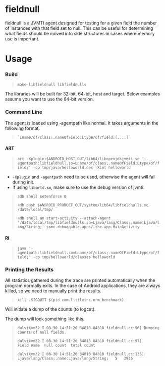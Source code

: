 # fieldnull

fieldnull is a JVMTI agent designed for testing for a given field the number of
instances with that field set to null. This can be useful for determining what
fields should be moved into side structures in cases where memory use is
important.

# Usage
### Build
>    `make libfieldnull libfieldnulls`

The libraries will be built for 32-bit, 64-bit, host and target. Below examples
assume you want to use the 64-bit version.

### Command Line

The agent is loaded using -agentpath like normal. It takes arguments in the
following format:
>     `Lname/of/class;.nameOfField:Ltype/of/field;[,...]`

#### ART
>    `art -Xplugin:$ANDROID_HOST_OUT/lib64/libopenjdkjvmti.so '-agentpath:libfieldnull.so=Lname/of/class;.nameOfField:Ltype/of/field;' -cp tmp/java/helloworld.dex -Xint helloworld`

* `-Xplugin` and `-agentpath` need to be used, otherwise the agent will fail during init.
* If using `libartd.so`, make sure to use the debug version of jvmti.

>    `adb shell setenforce 0`
>
>    `adb push $ANDROID_PRODUCT_OUT/system/lib64/libfieldnulls.so /data/local/tmp/`
>
>    `adb shell am start-activity --attach-agent '/data/local/tmp/libfieldnulls.so=Ljava/lang/Class;.name:Ljava/lang/String;' some.debuggable.apps/.the.app.MainActivity`

#### RI
>    `java '-agentpath:libfieldnull.so=Lname/of/class;.nameOfField:Ltype/of/field;' -cp tmp/helloworld/classes helloworld`

### Printing the Results
All statistics gathered during the trace are printed automatically when the
program normally exits. In the case of Android applications, they are always
killed, so we need to manually print the results.

>    `kill -SIGQUIT $(pid com.littleinc.orm_benchmark)`

Will initiate a dump of the counts (to logcat).

The dump will look something like this.

> `dalvikvm32 I 08-30 14:51:20 84818 84818 fieldnull.cc:96] Dumping counts of null fields.`
>
> `dalvikvm32 I 08-30 14:51:20 84818 84818 fieldnull.cc:97] 	Field name	null count	total count`
>
> `dalvikvm32 I 08-30 14:51:20 84818 84818 fieldnull.cc:135] 	Ljava/lang/Class;.name:Ljava/lang/String;	5	2936`
